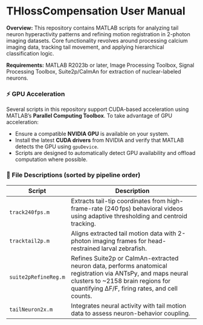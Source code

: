 # THlossCompensation User Manual

**Overview:**
This repository contains MATLAB scripts for analyzing tail neuron hyperactivity patterns and refining motion registration in 2-photon imaging datasets. Core functionality revolves around processing calcium imaging data, tracking tail movement, and applying hierarchical classification logic.

**Requirements:**
MATLAB R2023b or later, Image Processing Toolbox, Signal Processing Toolbox, Suite2p/CaImAn for extraction of nuclear-labeled neurons.

### ⚡ GPU Acceleration

Several scripts in this repository support CUDA-based acceleration using MATLAB’s **Parallel Computing Toolbox**. To take advantage of GPU acceleration:

- Ensure a compatible **NVIDIA GPU** is available on your system.
- Install the latest **CUDA drivers** from NVIDIA and verify that MATLAB detects the GPU using `gpuDevice`.
- Scripts are designed to automatically detect GPU availability and offload computation where possible.

### 📂 File Descriptions (sorted by pipeline order)
| Script                          | Description                                                                                                                       |
|---------------------------------|-----------------------------------------------------------------------------------------------------------------------------------|
| `track240fps.m`                 | Extracts tail-tip coordinates from high-frame-rate (240 fps) behavioral videos using adaptive thresholding and centroid tracking. |
| `tracktail2p.m`                 | Aligns extracted tail motion data with 2-photon imaging frames for head-restrained larval zebrafish.                              |
| `suite2pRefineReg.m`           | Refines Suite2p or CaImAn-extracted neuron data, performs anatomical registration via ANTsPy, and maps neural clusters to ~2158 brain regions for quantifying ΔF/F, firing rates, and cell counts. |
| `tailNeuron2x.m`               | Integrates neural activity with tail motion data to assess neuron-behavior coupling.                                               |

